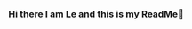 ### Hi there I am Le and this is my ReadMe👋

<!--
**liule-peak/liule-peak** is a ✨ _special_ ✨ repository because its `README.md` (this file) appears on your GitHub profile.



Hi, I'm Le (he/him)— head of software development at [ACP Business Applications GmbH](https://www.acp.at/) working on constantly improving our happiness, environment and code. Previously worked as a senior software engineer at [pmOne](https://pmone.com) and as a head of software development and software engineer at [Provaria GmbH](https://provaria.com). I live in Leibitz, Austria. 🙌 I'm a massive nerd and technology fan looking for new possibilities and gadgets 24/7.

## My values
🤝 Unity is strength<br>
🌟 Leading by example<br>
🔝 Quality first<br>
🙌 Shared norms<br>
🚀 Diversity is key

## How I work
My motivations are to increase the quality and decrease the development time of our software tremendously. In a fast moving and changing world it is key to provide stable solutions for everybody. I love to use cutting edge technology but I don't fear a good old legacy monster. 
